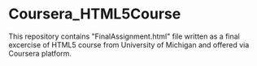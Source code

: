# Coursera_HTML5Course
This repository contains "FinalAssignment.html" file written as a final excercise of HTML5 course from University of Michigan and offered via Coursera platform.
